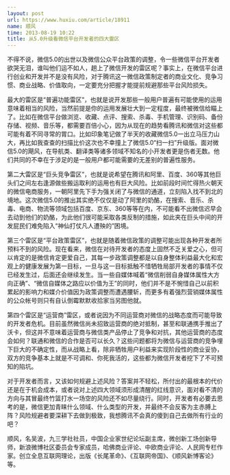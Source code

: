 ```yaml
---
layout: post
url: https://www.huxiu.com/article/18911
name: 顺风
time: 2013-08-19 10:22
title: 从5.0升级看微信平台开发者的四大雷区
---
```

不得不说，微信5.0的出世以及微信公众平台政策的调整，令一些微信平台开发者欲哭无泪，谁叫他们运不如人，趟上了微信开发的雷区呢？事实上，在微信平台进行创业和开发并不是没有风险，对于腾讯这一微信政策制定者的商业文化、竞争习惯、商业战略、价值取向，一定要充分把握才能提前规避那些平台风险损失。

最大的雷区是“普遍功能雷区”，也就是说开发那些一般用户普遍有可能使用的运用意味着相当的风险，当然前提是你的运用发展壮大到一定程度，最终被微信给瞄上了。比如在微信平台做浏览、收藏、点评、搜索、杀毒、手机管理、识别码、备份存储、视频、音乐等，都需要百倍小心，因为从现在的趋势看腾讯和微信对这些都可能有着不同寻常的胃口。比如印象笔记做了半天的收藏微信5.0一出立马压力山大，再比如我查查的扫描比价这次也不幸撞上了微信5.0“扫一扫”升级版。面对微信5.0的飓风，在导航类、翻译类等诸多领域不知名的小开发者更是伤者无数。他们共同的不幸在于涉足的是一般用户都可能需要的无差别的普遍性服务。

第二大雷区是“巨头竞争雷区”，也就是说希望在腾讯和阿里、百度、360等其他巨头们之间左右逢源做些搬运取利的运用也有巨大风险。比如前段时间忙得热火朝天的微信电商服务，一朝阿里先下手为强关闭了与微信的通道，立刻陷入找不到北的境地。这次微信5.0的推出其实绝不仅仅是动了阿里的奶酪，在搜索、音乐、杀毒、电商、物流等领域包括百度、京东、360等等在内，不可能看不出微信迟早会去动到他们的奶酪，为此他们很可能采取各类反制的措施，如此夹在巨头中间的开发屁民们难免陷入“神仙打仗凡人遭殃的”困境。

第三个雷区是“平台政策雷区”，也就是随着微信政策的调整可能出现各种开发者所预料不到的风险。现在看来，微信在对待开发者的态度上固然不乏关爱之心，但可以肯定的是微信肯定更爱自己，其每一步政策调整都是以自身整体利益最大化和宏观上的健康发展为第一目标，一旦与这一目标抵触不惜牺牲局部开发者的事情不仅已经发生过，后面还会继续发生。当一些自媒体喊着“微信削弱自身媒体属性大方向正确”、“微信自媒体之路应以价值为王”的同时，他们并不是不惋惜自己以前积累起的影响力和媒介价值因为政策调整而遭遇腰斩，而更多有着强烈营销媒体属性的公众帐号则只有自认倒霉默默收拾家当另图他就。

第四个雷区是“运营商”雷区，或者说因为不同运营商对微信的战略态度而可能导致的开发者危机。目前虽然微信尚未招致运营商的绝对抵制，甚至和联通携手推出了沃卡，但这并不意味着运营商与微信类产品停止了竞争和对抗，其他运营商的态度会如何？联通和微信的合作是否可以长久？这些问题都将为微信与运营商的竞争埋下巨大的不确定性，而从战略上看，除非牺牲用户利益来实现阶段性的商业妥协，双方的竞争基本上就是不可调和、你死我活的，这些都为微信开发者挖下了不可预知的陷坑。

对于开发者而言，又该如何规避上述风险？答案并不轻松，所付出的最根本的代价还是在于机会成本，或者说对上述四大领域须形成清醒的红线意识，面对看不清的方向与其冒最终竹篮打水一场空的风险还不如尽量绕行。同时，开发者有必要去思考的是，微信更加青睐什么领域、什么类型的开发，并最终不会反客为主赤膊上阵？风险规避者要深耕下去做到极致，我想腾讯不会真的傻到自己去做所有行业的吧？

顺风，名吴波，九三学社社员，中国企业家世纪论坛副主席，微创新工场创新导师，新浪微博社区委员会专家成员，哈佛商业评论、中欧商业评论、人民网专栏作家。创立全息互联网理论，出版《长尾革命》、《互联网帝国》、《顺风新博客论》等。

